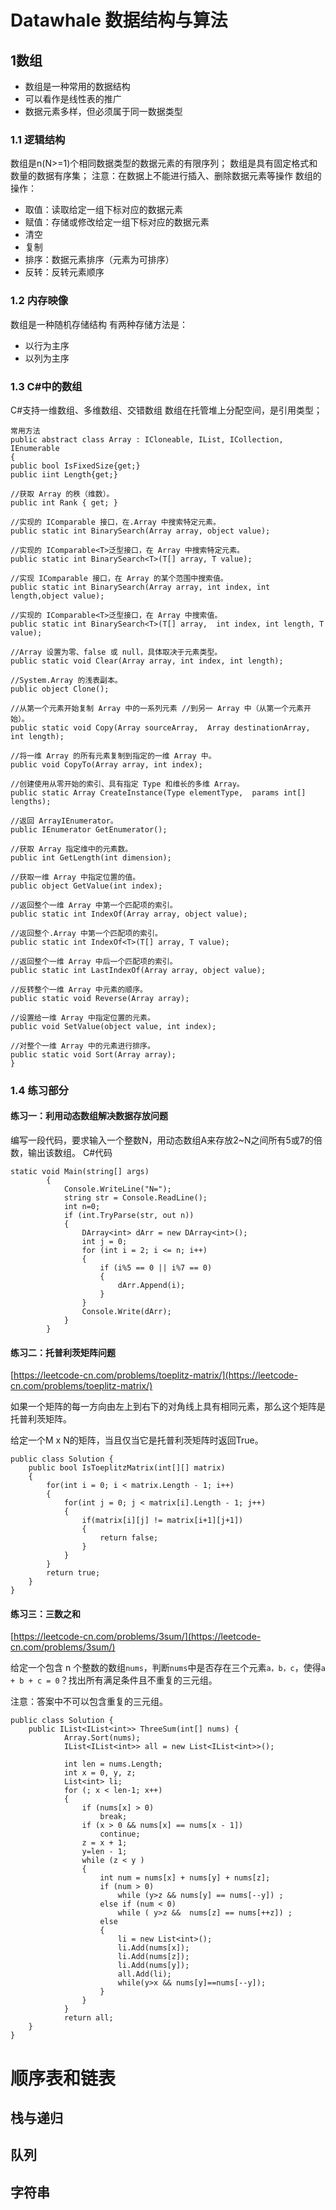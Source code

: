 # Datawhale 数据结构与算法

## 1数组
* 数组是一种常用的数据结构
* 可以看作是线性表的推广
* 数据元素多样，但必须属于同一数据类型
### 1.1 逻辑结构
数组是n(N>=1)个相同数据类型的数据元素的有限序列；
数组是具有固定格式和数量的数据有序集；
注意：在数据上不能进行插入、删除数据元素等操作
数组的操作：
* 取值：读取给定一组下标对应的数据元素
* 赋值：存储或修改给定一组下标对应的数据元素
* 清空
* 复制
* 排序：数据元素排序（元素为可排序）
* 反转：反转元素顺序
### 1.2 内存映像
数组是一种随机存储结构
有两种存储方法是：
* 以行为主序
* 以列为主序
### 1.3 C#中的数组
C#支持一维数组、多维数组、交错数组
数组在托管堆上分配空间，是引用类型；
```
常用方法
public abstract class Array : ICloneable, IList, ICollection, IEnumerable     
{
public bool IsFixedSize{get;}
public iint Length{get;}

//获取 Array 的秩（维数）。         
public int Rank { get; } 
 
//实现的 IComparable 接口，在.Array 中搜索特定元素。         
public static int BinarySearch(Array array, object value); 
 
//实现的 IComparable<T>泛型接口，在 Array 中搜索特定元素。   
public static int BinarySearch<T>(T[] array, T value); 
 
//实现 IComparable 接口，在 Array 的某个范围中搜索值。        
public static int BinarySearch(Array array, int index, int length,object value); 
 
//实现的 IComparable<T>泛型接口，在 Array 中搜索值。       
public static int BinarySearch<T>(T[] array,  int index, int length, T value); 
 
//Array 设置为零、false 或 null，具体取决于元素类型。    
public static void Clear(Array array, int index, int length); 
 
//System.Array 的浅表副本。      
public object Clone(); 
 
//从第一个元素开始复制 Array 中的一系列元素 //到另一 Array 中（从第一个元素开始）。      
public static void Copy(Array sourceArray,  Array destinationArray, int length);       

//将一维 Array 的所有元素复制到指定的一维 Array 中。       
public void CopyTo(Array array, int index); 
 
//创建使用从零开始的索引、具有指定 Type 和维长的多维 Array。 
public static Array CreateInstance(Type elementType,  params int[] lengths);

//返回 ArrayIEnumerator。      
public IEnumerator GetEnumerator(); 
 
//获取 Array 指定维中的元素数。       
public int GetLength(int dimension); 
 
//获取一维 Array 中指定位置的值。      
public object GetValue(int index); 

//返回整个一维 Array 中第一个匹配项的索引。       
public static int IndexOf(Array array, object value); 
 
//返回整个.Array 中第一个匹配项的索引。        
public static int IndexOf<T>(T[] array, T value); 
 
//返回整个一维 Array 中后一个匹配项的索引。      
public static int LastIndexOf(Array array, object value); 
 
//反转整个一维 Array 中元素的顺序。      
public static void Reverse(Array array); 
 
//设置给一维 Array 中指定位置的元素。      
public void SetValue(object value, int index); 
 
//对整个一维 Array 中的元素进行排序。     
public static void Sort(Array array); 
} 
```
### 1.4 练习部分
#### 练习一：利用动态数组解决数据存放问题

编写一段代码，要求输入一个整数N，用动态数组A来存放2~N之间所有5或7的倍数，输出该数组。
C#代码
```
static void Main(string[] args)
        {
            Console.WriteLine("N=");
            string str = Console.ReadLine();
            int n=0;
            if (int.TryParse(str, out n))
            {
                DArray<int> dArr = new DArray<int>();
                int j = 0;
                for (int i = 2; i <= n; i++)
                {
                    if (i%5 == 0 || i%7 == 0)
                    {
                        dArr.Append(i);
                    }
                }
                Console.Write(dArr);
            }
        }
```
#### 练习二：托普利茨矩阵问题
[https://leetcode-cn.com/problems/toeplitz-matrix/](https://leetcode-cn.com/problems/toeplitz-matrix/)

如果一个矩阵的每一方向由左上到右下的对角线上具有相同元素，那么这个矩阵是托普利茨矩阵。

给定一个M x N的矩阵，当且仅当它是托普利茨矩阵时返回True。
```
public class Solution {
    public bool IsToeplitzMatrix(int[][] matrix) 
    {
        for(int i = 0; i < matrix.Length - 1; i++)
        {
            for(int j = 0; j < matrix[i].Length - 1; j++)
            {
                if(matrix[i][j] != matrix[i+1][j+1])
                {
                    return false;
                }
            }
        }
        return true;
    }
}
```

#### 练习三：三数之和

[https://leetcode-cn.com/problems/3sum/](https://leetcode-cn.com/problems/3sum/)

给定一个包含 n 个整数的数组`nums`，判断`nums`中是否存在三个元素`a，b，c`，使得`a + b + c = 0`？找出所有满足条件且不重复的三元组。

注意：答案中不可以包含重复的三元组。
```
public class Solution {
    public IList<IList<int>> ThreeSum(int[] nums) {
            Array.Sort(nums);
            IList<IList<int>> all = new List<IList<int>>();
    
            int len = nums.Length;
            int x = 0, y, z;
            List<int> li;
            for (; x < len-1; x++)
            {
                if (nums[x] > 0)
                    break;
                if (x > 0 && nums[x] == nums[x - 1])
                    continue;
                z = x + 1;
                y=len - 1;
                while (z < y )
                {
                    int num = nums[x] + nums[y] + nums[z];
                    if (num > 0)
                        while (y>z && nums[y] == nums[--y]) ;
                    else if (num < 0)
                        while ( y>z &&  nums[z] == nums[++z]) ;
                    else
                    {
                        li = new List<int>();
                        li.Add(nums[x]);
                        li.Add(nums[z]);
                        li.Add(nums[y]);
                        all.Add(li);
                        while(y>x && nums[y]==nums[--y]);
                    }
                }
            }
            return all;
    }
}
```

# 顺序表和链表


## 栈与递归


## 队列


## 字符串